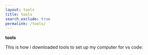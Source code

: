 ```yaml
---
layout: tools 
title: tools
search_exclude: true
permalink: /tools/
---
```


**tools**

This is how i downloaded tools to set up my computer for vs code:

